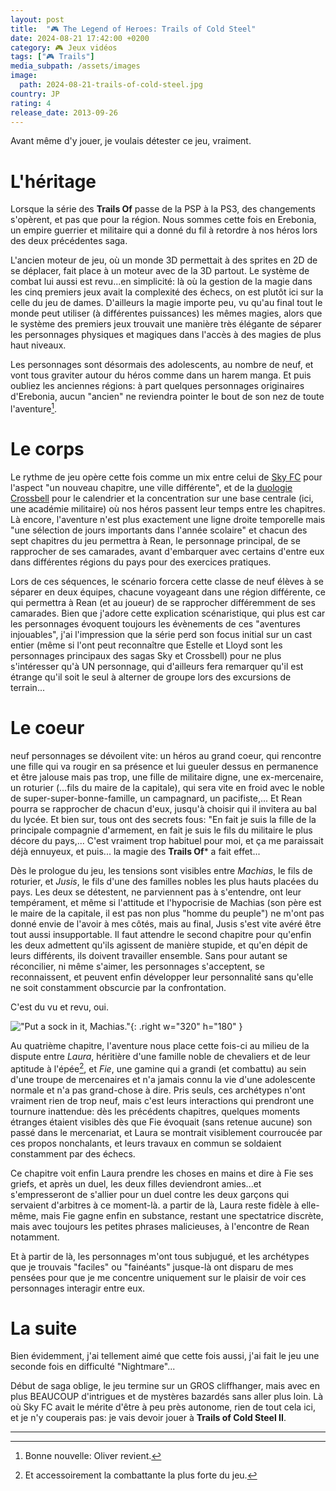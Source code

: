 ```yaml
---
layout: post
title:  "🎮 The Legend of Heroes: Trails of Cold Steel"
date: 2024-08-21 17:42:00 +0200
category: 🎮 Jeux vidéos
tags: ["🎮 Trails"]
media_subpath: /assets/images
image:
  path: 2024-08-21-trails-of-cold-steel.jpg
country: JP
rating: 4
release_date: 2013-09-26
---
```


Avant même d'y jouer, je voulais détester ce jeu, vraiment.

# L'héritage

Lorsque la série des **Trails Of** passe de la PSP à la PS3, des changements s'opèrent, et pas que pour la région. Nous sommes cette fois en Erebonia, un empire guerrier et militaire qui a donné du fil à retordre à nos héros lors des deux précédentes saga.

L'ancien moteur de jeu, où un monde 3D permettait à des sprites en 2D de se déplacer, fait place à un moteur avec de la 3D partout. Le système de combat lui aussi est revu...en simplicité: là où la gestion de la magie dans les cinq premiers jeux avait la complexité des échecs, on est plutôt ici sur la celle du jeu de dames. D'ailleurs la magie importe peu, vu qu'au final tout le monde peut utiliser (à différentes puissances) les mêmes magies, alors que le système des premiers jeux trouvait une manière très élégante de séparer les personnages physiques et magiques dans l'accès à des magies de plus haut niveaux.

Les personnages sont désormais des adolescents, au nombre de neuf, et vont tous graviter autour du héros comme dans un harem manga. Et puis oubliez les anciennes régions: à part quelques personnages originaires d'Erebonia, aucun "ancien" ne reviendra pointer le bout de son nez de toute l'aventure[^1].

# Le corps

Le rythme de jeu opère cette fois comme un mix entre celui de [Sky FC](/posts/trails-sky-fc-evo/) pour l'aspect "un nouveau chapitre, une ville différente", et de la [duologie](/posts/trails-zero/) [Crossbell](/posts/trails-azure) pour le calendrier et la concentration sur une base centrale (ici, une académie militaire) où nos héros passent leur temps entre les chapitres. Là encore, l'aventure n'est plus exactement une ligne droite temporelle mais "une sélection de jours importants dans l'année scolaire" et chacun des sept chapitres du jeu permettra à Rean, le personnage principal, de se rapprocher de ses camarades, avant d'embarquer avec certains d'entre eux dans différentes régions du pays pour des exercices pratiques.

Lors de ces séquences, le scénario forcera cette classe de neuf élèves à se séparer en deux équipes, chacune voyageant dans une région différente, ce qui permettra à Rean (et au joueur) de se rapprocher différemment de ses camarades. Bien que j'adore cette explication scénaristique, qui plus est car les personnages évoquent toujours les évènements de ces "aventures injouables", j'ai l'impression que la série perd son focus initial sur un cast entier (même si l'ont peut reconnaître que Estelle et Lloyd sont les personnages principaux des sagas Sky et Crossbell) pour ne plus s'intéresser qu'à UN personnage, qui d'ailleurs fera remarquer qu'il est étrange qu'il soit le seul à alterner de groupe lors des excursions de terrain...

# Le coeur

neuf personnages se dévoilent vite: un héros au grand coeur, qui rencontre une fille qui va rougir en sa présence et lui gueuler dessus en permanence et être jalouse mais pas trop, une fille de militaire digne, une ex-mercenaire, un roturier (...fils du maire de la capitale), qui sera vite en froid avec le noble de super-super-bonne-famille, un campagnard, un pacifiste,... Et Rean pourra se rapprocher de chacun d'eux, jusqu'à choisir qui il invitera au bal du lycée. Et bien sur, tous ont des secrets fous: "En fait je suis la fille de la principale compagnie d'armement, en fait je suis le fils du militaire le plus décore du pays,... C'est vraiment trop habituel pour moi, et ça me paraissait déjà ennuyeux, et puis... la magie des **Trails Of*** a fait effet...

Dès le prologue du jeu, les tensions sont visibles entre *Machias*, le fils de roturier, et *Jusis*, le fils d'une des familles nobles les plus hauts placées du pays. Les deux se détestent, ne parviennent pas à s'entendre, ont leur tempérament, et même si l'attitude et l'hypocrisie de Machias (son père est le maire de la capitale, il est pas non plus "homme du peuple") ne m'ont pas donné envie de l'avoir à mes côtés, mais au final, Jusis s'est vite avéré être tout aussi insupportable. Il faut attendre le second chapitre pour qu'enfin les deux admettent qu'ils agissent de manière stupide, et qu'en dépit de leurs différents, ils doivent travailler ensemble. Sans pour autant se réconcilier, ni même s'aimer, les personnages s'acceptent, se reconnaissent, et peuvent enfin développer leur personnalité sans qu'elle ne soit constamment obscurcie par la confrontation.

C'est du vu et revu, oui.

!["Put a sock in it, Machias."](2024-08-21-THE_LEGEND_OF_HEROES_TRAILS_OF_COLD_STEEL_12.png){: .right w="320" h="180" }

Au quatrième chapitre, l'aventure nous place cette fois-ci au milieu de la dispute entre *Laura*, héritière d'une famille noble de chevaliers et de leur aptitude à l'épée[^2], et *Fie*, une gamine qui a grandi (et combattu) au sein d'une troupe de mercenaires et n'a jamais connu la vie d'une adolescente normale et n'a pas grand-chose à dire. Pris seuls, ces archétypes n'ont vraiment rien de trop neuf, mais c'est leurs interactions qui prendront une tournure inattendue: dès les précédents chapitres, quelques moments étranges étaient visibles dès que Fie évoquait (sans retenue aucune) son passé dans le mercenariat, et Laura se montrait visiblement courroucée par ces propos nonchalants, et leurs travaux en commun se soldaient constamment par des échecs.

Ce chapitre voit enfin Laura prendre les choses en mains et dire à Fie ses griefs, et après un duel, les deux filles deviendront amies...et s'empresseront de s'allier pour un duel contre les deux garçons qui servaient d'arbitres à ce moment-là. a partir de là, Laura reste fidèle à elle-même, mais Fie gagne enfin en substance, restant une spectatrice discrète, mais avec toujours les petites phrases malicieuses, à l'encontre de Rean notamment.

Et à partir de là, les personnages m'ont tous subjugué, et les archétypes que je trouvais "faciles" ou "fainéants" jusque-là ont disparu de mes pensées pour que je me concentre uniquement sur le plaisir de voir ces personnages interagir entre eux.

# La suite

Bien évidemment, j'ai tellement aimé que cette fois aussi, j'ai fait le jeu une seconde fois en difficulté "Nightmare"...

Début de saga oblige, le jeu termine sur un GROS cliffhanger, mais avec en plus BEAUCOUP d'intrigues et de mystères bazardés sans aller plus loin. Là où Sky FC avait le mérite d'être à peu près autonome, rien de tout cela ici, et je n'y couperais pas: je vais devoir jouer à **Trails of Cold Steel II**.

* * *
[^1]: Bonne nouvelle: Oliver revient.
[^2]: Et accessoirement la combattante la plus forte du jeu.
